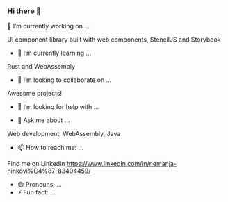 ### Hi there 👋

<!--
**nemwiz/nemwiz** is a ✨ _special_ ✨ repository because its `README.md` (this file) appears on your GitHub profile. -->

🔭 I’m currently working on ...

UI component library built with web components, StencilJS and Storybook

- 🌱 I’m currently learning ...

Rust and WebAssembly

- 👯 I’m looking to collaborate on ...

Awesome projects!

- 🤔 I’m looking for help with ...

- 💬 Ask me about ...

Web development, WebAssembly, Java

- 📫 How to reach me: ...

Find me on Linkedin https://www.linkedin.com/in/nemanja-ninkovi%C4%87-83404459/

- 😄 Pronouns: ...
- ⚡ Fun fact: ...

